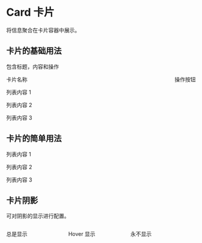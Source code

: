 # Card 卡片

将信息聚合在卡片容器中展示。

## 卡片的基础用法

包含标题，内容和操作

<fox-card>
<div slot="header" style="display: flex;justify-content: space-between;align-items: center;">
    <span>卡片名称</span>
    <fox-button type="text">操作按钮</fox-button>
</div>
<p>列表内容 1</p>
<p>列表内容 2</p>
<p>列表内容 3</p>
</fox-card>

## 卡片的简单用法

<fox-card>
<p>列表内容 1</p>
<p>列表内容 2</p>
<p>列表内容 3</p>
</fox-card>

## 卡片阴影

可对阴影的显示进行配置。

<div style="display: inline-block;width: 30%;">
    <fox-card>
        <p>总是显示</p>
    </fox-card>
</div>
<div style="display: inline-block;width: 30%;margin: 0 2%;">
    <fox-card shadow="hover">
        <p>Hover 显示</p>
    </fox-card>
</div>
<div style="display: inline-block;width: 30%;">
    <fox-card shadow="never">
        <p>永不显示</p>
    </fox-card>
</div>
